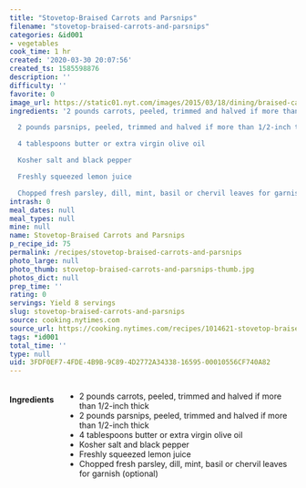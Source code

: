 ```yaml
---
title: "Stovetop-Braised Carrots and Parsnips"
filename: "stovetop-braised-carrots-and-parsnips"
categories: &id001
- vegetables
cook_time: 1 hr
created: '2020-03-30 20:07:56'
created_ts: 1585598876
description: ''
difficulty: ''
favorite: 0
image_url: https://static01.nyt.com/images/2015/03/18/dining/braised-carrots/braised-carrots-articleLarge.jpg
ingredients: '2 pounds carrots, peeled, trimmed and halved if more than 1/2-inch thick

  2 pounds parsnips, peeled, trimmed and halved if more than 1/2-inch thick

  4 tablespoons butter or extra virgin olive oil

  Kosher salt and black pepper

  Freshly squeezed lemon juice

  Chopped fresh parsley, dill, mint, basil or chervil leaves for garnish (optional)'
intrash: 0
meal_dates: null
meal_types: null
mine: null
name: Stovetop-Braised Carrots and Parsnips
p_recipe_id: 75
permalink: /recipes/stovetop-braised-carrots-and-parsnips
photo_large: null
photo_thumb: stovetop-braised-carrots-and-parsnips-thumb.jpg
photos_dict: null
prep_time: ''
rating: 0
servings: Yield 8 servings
slug: stovetop-braised-carrots-and-parsnips
source: cooking.nytimes.com
source_url: https://cooking.nytimes.com/recipes/1014621-stovetop-braised-carrots-and-parsnips?action=click&module=Collection%20Page%20Recipe%20Card&region=Parsnips%3A%20Not%20Just%20a%20White%20Carrot&pgType=collection&rank=5
tags: *id001
total_time: ''
type: null
uid: 3FDF0EF7-4FDE-4B9B-9C89-4D2772A34338-16595-00010556CF740A82
---
```

<div class="large-8 medium-7 columns" id="writeup">	</div><!-- #writeup -->
</div><!-- #row-one -->
<div class="row" id="row-two">	<div class="medium-4 small-5 columns" id="ingredients"><h4>Ingredients</h4><div class="box box-ingredients content"><ul>
<li>2 pounds carrots, peeled, trimmed and halved if more than 1/2-inch thick</li>
<li>2 pounds parsnips, peeled, trimmed and halved if more than 1/2-inch thick</li>
<li>4 tablespoons butter or extra virgin olive oil</li>
<li>Kosher salt and black pepper</li>
<li>Freshly squeezed lemon juice</li>
<li>Chopped fresh parsley, dill, mint, basil or chervil leaves for garnish (optional)</li>
</ul>
</div>	</div>	<div class="medium-6 small-7 columns" id="directions">	</div>